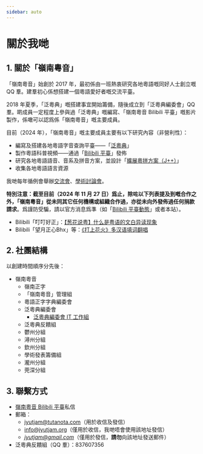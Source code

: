 ```yaml
---
sidebar: auto
---
```


# 關於我哋

## 1. 關於「嶺南粵音」

「嶺南粵音」始創於 2017 年，最初係由一班熱衷研究各地粵語嘅同好人士創立嘅 QQ 羣。建羣初心係想搭建一個粵語愛好者嘅交流平臺。

2018 年夏季，「泛粵典」嘅搭建事宜開始籌備，隨後成立到「泛粵典編委會」QQ 羣。啲成員一定程度上參與過「泛粵典」嘅編寫、「嶺南粵音 Bilibili 平臺」嘅影片製作，係噉可以認爲係「嶺南粵音」嘅主要成員。

目前（2024 年），「嶺南粵音」嘅主要成員主要有以下研究內容（非營利性）：

- 編寫及搭建各地粵語字音查詢平臺——「[泛粵典](/jyutdict-android/)」
- 製作粵語科普視頻——通過「[Bilibili 平臺](https://space.bilibili.com/410568594)」發佈
- 研究各地粵語語音、音系及拼音方案，並設計「[擴展粵拼方案（J++）](/j++/)」
- 收集各地粵語語言資源

我哋每年循例會舉辦[交流會](/pan-cantonese-offline-meeting/)、[學術討論會](/folisc/)。

**特別注意：截至目前（2024 年 11 月 27 日）爲止，除咗以下列表提及到嘅合作之外，「嶺南粵音」從未同其它任何機構或組織合作過，亦從未向外發佈過任何捐款請求**。爲謹防受騙，請以官方消息爲準（如「[Bilibili 平臺動態](https://space.bilibili.com/410568594/dynamic)」或者本站）。

- Bilibili「叮叮好正」：[【葱花说粤】什么是粤语的文白异读现象](https://www.bilibili.com/video/BV1ji4y1L7W6)
- Bilibili「望月正心Bhx」等：[《打上花火》多汉语填词翻唱](https://www.bilibili.com/video/BV1bN411B7DB)

## 2. 社團結構

以創建時間順序分先後：

- 嶺南粵音
    - 嶺南正字
    - 「嶺南粵音」管理組
    - 粵語正字字典編委會
    - 泛粵典編委會
        - [泛粵典編委會 IT 工作組](https://github.com/JyutdictEB)
    - 泛粵典反饋組
    - 鬱州分組
    - 潯州分組
    - 欽州分組
    - 學術發表籌備組
    - 瀧州分組
    - 莞深分組

## 3. 聯繫方式

- [嶺南粵音 Bilibili 平臺](https://space.bilibili.com/410568594)私信
- 郵箱：
    - jyutjam@tutanota.com（用於收信及發信）
    - info@jyutjam.org（僅用於收信，我哋唔會使用該地址發信）
    - *jyutjam@gmail.com*（僅用於發信，**請勿**向該地址發送郵件）
- 泛粵典反饋組（QQ 羣）：837607356

